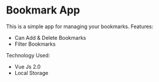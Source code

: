 # Bookmark App

This is a simple app for managing your bookmarks. 
Features:
 - Can Add & Delete Bookmarks
 - Filter Bookmarks
 
Technology Used:
 - Vue Js 2.0
 - Local Storage
